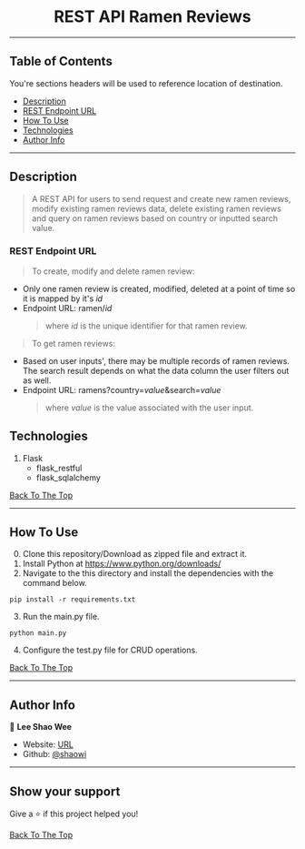 <h1 align="center" id="top">REST API Ramen Reviews</h1>

---

## Table of Contents

You're sections headers will be used to reference location of destination.

- [Description](#description)
- [REST Endpoint URL](#rest-endpoint-url)
- [How To Use](#how-to-use)
- [Technologies](#technologies)
- [Author Info](#author-info)

---

## Description

> A REST API for users to send request and create new ramen reviews, modify existing ramen reviews data, delete existing ramen reviews and query on ramen reviews based on country or inputted search value.

### REST Endpoint URL

> To create, modify and delete ramen review:

- Only one ramen review is created, modified, deleted at a point of time so it is mapped by it's <i>id</i>
- Endpoint URL: ramen/<i>id</i>
  > where <i>id</i> is the unique identifier for that ramen review.

> To get ramen reviews:

- Based on user inputs', there may be multiple records of ramen reviews. The search result depends on what the data column the user filters out as well.
- Endpoint URL: ramens?country=<i>value</i>&search=<i>value</i>
  > where <i>value</i> is the value associated with the user input.

## Technologies

1. Flask
   - flask_restful
   - flask_sqlalchemy

[Back To The Top](#top)

---

## How To Use

0. Clone this repository/Download as zipped file and extract it.
1. Install Python at https://www.python.org/downloads/
2. Navigate to the this directory and install the dependencies with the command below.

```
pip install -r requirements.txt
```

3. Run the main.py file.

```
python main.py
```

4. Configure the test.py file for CRUD operations.

[Back To The Top](#top)

---

## Author Info

👤 **Lee Shao Wee**

- Website: [URL](https://leeshaowee.netlify.app/)
- Github: [@shaowi](https://github.com/shaowi)

---

## Show your support

Give a ⭐️ if this project helped you!

[Back To The Top](#top)
